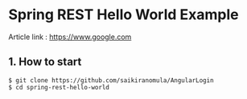 # Spring REST Hello World Example

Article link : https://www.google.com

## 1. How to start
```
$ git clone https://github.com/saikiranomula/AngularLogin
$ cd spring-rest-hello-world
